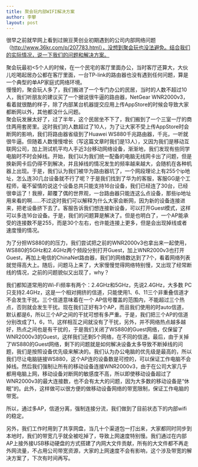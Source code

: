 ```yaml
---
title: 聚会玩内部WIFI解决方案
author: 李攀
layout: post
---
```

很早之前就早网上看到过豌豆荚创业初期遇到的公司内部网络问题（http://www.36kr.com/p/207783.html），没想到聚会玩也没法避免。结合我们的实际情况，说一下我们的问题和解决方案。

聚会玩最初<5个人的时候，在一个民宅的客厅里面办公，当时客厅还算大，大伙儿吃喝起居办公都在客厅里面，一台TP-link的路由器也没有遇到任何问题，算是一个典型的单AP家庭式网络环境。  
慢慢的，聚会玩人多了，我们搬进了一个专门办公的民居，当时的人数不超过10人，我们听朋友的建议买了一个据说很牛逼的路由器，NetGear WNR2000v3，看着就很酷的样子，除了内部某台机器提交应用上传AppStore的时候会导致大家都断网以外，其他都没什么问题。  
聚会玩发展太好了，过了半年，这个民居坐不下了，我们搬到了一个三室一厅的商住两用套房里。这时我们的人数超过了10人，为了让大家不受上传AppStore时会断网的影响，我们将路由器省级到了Huawei WS880千兆路由器，千兆，一听就很牛逼。但随着人数慢慢增长（写这篇文章时我们是13人），又因为我们是移动互联网公司，加上测试机平均人手近3台移动网络设备，渐渐地，我们发现有些同学电脑时不时会掉线。开始，我们以为我们统一配备的电脑无线网卡出了问题，但是换新网卡后仍得不到解决，并且掉线的情况发生的频率越来越大，会随机在各种机器上出现。于是，我们认为我们被华为路由器坑了，一个网段理论上有255个ip地址，怎么连30几台设备就不行了呢？于是我们找到了华为的客服，客服GG是个工程师，毫不留情的说这个设备总共只能支持16台设备，我们已经连了30台，已经很幸运了！我擦，颠覆了偶的世界观，一台路由器只能连这么点设备，那些ip地址用来看的啊……不过这时我们可以解释为什么大家会断网，因为新的设备连接进来，把老设备挤下去了。客服告诉我们想连接新设备，可以打开Guest模式，这样可以多连16台设备。于是，我们的问题算是解决了。但是也明白了，一个AP能承受的连接数不是255，而是30个左右，也许能连接上更多，但是会出现掉线或者速度慢的情况。

为了分担WS880的的压力，我们尝试把之前的WNR2000v3也拿出来一起使用，WS880的5GHz和2.4GHz两个频段分别打开Guest，加上WNR2000v3也打开Guest，再加上电信的ChinaNet路由器，我们的网络数达到了7个，看着网络列表就觉得高大上。随后，问题马上来了，大家慢慢觉得网络特别慢，又出现了经常断线的情况，之前的问题貌似又出现了，why？

我们都知道常用的Wi-Fi频率有两个：2.4GHz和5GHz，先说2.4GHz，大多数 PC只支持2.4GHz，这是一个相对拥挤的信道，只能使用1、6、11三个非重叠信道才不会发生干扰。三个信道意味着在一个 AP信号覆盖的范围内，不能超过三个热点，否则就会发生干扰。现在我们正好有3个AP，而且我们使用的时auto信道，默认都是6，所以三个AP之间的干扰可想有多严重。于是，我们把三个AP的信道分别改成了1，6，11，这样相互之间就没有了干扰，另外，并不网络热点越多越好，热点之间也是有干扰的，于是我们关闭了WS880的Guest网络，仅保留了WNR2000v3的Guest，这样我们还剩5个网络，在不同的信道。最后，由于关掉了WS880的Guest网络，剩下的问题就是如何解决设备太多导致不断掉线的问题，我们是按照设备优先级来解决的。我们认为办公电脑的优先级是最高的，所以我们尽让电脑链接WS880，这个AP连的设备数是可控的，可以保证工作电脑不会掉线。然后我们强制让所有的移动设备连接WNR2000v3，由于在公司大家几乎都用电脑上网，移动设备对断网的敏感度不高，所以即使移动设备超过了WNR2000v3的最大连接数，也不会有太大的问题，因为大多数的移动设备是“休眠”的。此外，这样做可以很方便的做移动设备网络的带宽限制，保证工作电脑的带宽。

所以，通过多AP，信道分离，强制连接分流，我们做到了目前状态下的内部wifi的稳定。

另外，我们工作时用到了共享网盘，当几十个渠道包一打出来，大家都同时同步到本地时，我们的带宽几乎就全被吃掉了，导致上网速度特别慢。我们通过在内部AP上接外接USB移动硬盘的方式搭建了内网大文件贡献，所有的大文件都不再走外网流量，不占用公司带宽资源，大家的上网速度不会有影响，这个涉及带宽的解决方案了，下次有时间再写。
